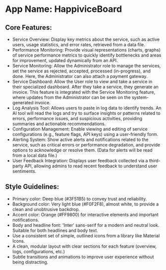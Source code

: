 # **App Name**: HappiviceBoard

## Core Features:

- Service Overview: Display key metrics about the service, such as active users, usage statistics, and error rates, retrieved from a data file.
- Performance Monitoring: Provide visual representations (charts, graphs) of service performance metrics to quickly identify bottlenecks and areas for improvement, updated dynamically from an API.
- Service Monitoring: Allow the Administrator role to manage the services, set the service as rejected, accepted, processed (in-progress), and done. Here, the Administrator can also attach a payment gateway.
- Service Dashboard: Allow the User role to view and take a service in their specialized dashboard. After they take a service, they generate an invoice. This feature is integrated with the Service Monitoring feature, where updates from the Administrator can be seen on the system-generated invoice.
- Log Analysis Tool: Allows users to paste in log data to identify trends. An AI tool will read the logs and try to surface insights or patterns related to errors, performance issues, and suspicious activities, providing summaries and actionable recommendations.
- Configuration Management: Enable viewing and editing of service configurations (e.g., feature flags, API keys) using a user-friendly form.
- Alerting System: Show active alerts and notifications related to the service, such as critical errors or performance degradation, and provide options to acknowledge or resolve them. (Data for alerts will be read from a local data file.)
- User Feedback Integration: Displays user feedback collected via a third-party API, allowing admins to read recent feedback to understand user sentiments.

## Style Guidelines:

- Primary color: Deep blue (#3F51B5) to convey trust and reliability.
- Background color: Very light blue (#F0F2F8), almost white, to provide a clean and unobtrusive backdrop.
- Accent color: Orange (#FF9800) for interactive elements and important notifications.
- Body and headline font: 'Inter' sans-serif for a modern and neutral look. Suitable for both headlines and body text.
- Use a consistent set of simple, outlined icons from a library like Material Icons.
- A clean, modular layout with clear sections for each feature (overview, logs, configurations, etc.)
- Subtle transitions and animations to improve user experience without being distracting.